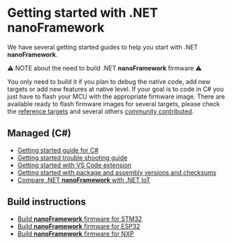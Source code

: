 # Getting started with .NET **nanoFramework**

We have several getting started guides to help you start with .NET **nanoFramework**.

⚠️ NOTE about the need to build .NET **nanoFramework** firmware ⚠️

You only need to build it if you plan to debug the native code, add new targets or add new features at native level.
If your goal is to code in C# you just have to flash your MCU with the appropriate firmware image.
There are available ready to flash firmware images for several targets, please check the [reference targets](../reference-targets/index.md) and several others [community contributed](../community-targets/index.md).

## Managed (C#)

- [Getting started guide for C#](getting-started-managed.md)
- [Getting started trouble shooting guide](trouble-shooting-guide.md)
- [Getting started with VS Code extension](getting-started-vs-code.md)
- [Getting started with package and assembly versions and checksums](guide-version-checksums.md)
- [Compare .NET **nanoFramework** with .NET IoT](dotnet-iot-core-vs-nanoframework.md)

## Build instructions

- [Build **nanoFramework** firmware for STM32](../building/build-stm32.md)
- [Build **nanoFramework** firmware for ESP32](../building/build-esp32.md)
- [Build **nanoFramework** firmware for NXP](../building/build-nxp.md)
